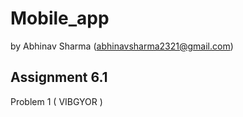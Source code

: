 # Mobile_app 
by Abhinav Sharma (abhinavsharma2321@gmail.com)
## Assignment 6.1 
  Problem 1 ( VIBGYOR )
